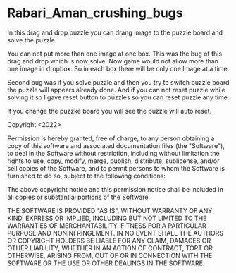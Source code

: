 # Rabari_Aman_crushing_bugs

In this drag and drop puzzle you can drang image to the puzzle board and solve the puzzle.

You can not put more than one image at one box. This was the bug of this drag and drop which is now solve. Now game would not allow more than one image in dropbox. So in each box there will be only one Image at a time.

Second bug was if you solve puzzle and then you try to switch puzzle board the puzzle will appears already done. And if you can not reset puzzle while solving it so I gave reset button to puzzles so you can reset puzzle any time.

If you change the puzzke board you will see the puzzle will auto reset.

Copyright <2022> <Aman Rabari>

Permission is hereby granted, free of charge, to any person obtaining a copy of this software and associated documentation files (the "Software"), to deal in the Software without restriction, including without limitation the rights to use, copy, modify, merge, publish, distribute, sublicense, and/or sell copies of the Software, and to permit persons to whom the Software is furnished to do so, subject to the following conditions:

The above copyright notice and this permission notice shall be included in all copies or substantial portions of the Software.

THE SOFTWARE IS PROVIDED "AS IS", WITHOUT WARRANTY OF ANY KIND, EXPRESS OR IMPLIED, INCLUDING BUT NOT LIMITED TO THE WARRANTIES OF MERCHANTABILITY, FITNESS FOR A PARTICULAR PURPOSE AND NONINFRINGEMENT. IN NO EVENT SHALL THE AUTHORS OR COPYRIGHT HOLDERS BE LIABLE FOR ANY CLAIM, DAMAGES OR OTHER LIABILITY, WHETHER IN AN ACTION OF CONTRACT, TORT OR OTHERWISE, ARISING FROM, OUT OF OR IN CONNECTION WITH THE SOFTWARE OR THE USE OR OTHER DEALINGS IN THE SOFTWARE.